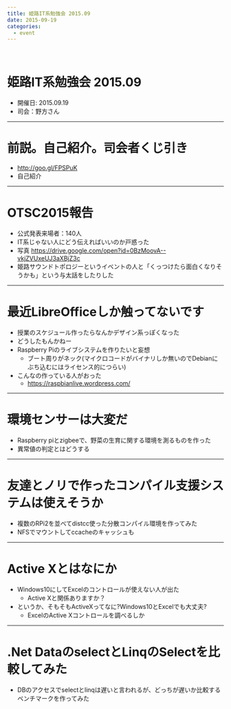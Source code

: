 ```yaml
---
title: 姫路IT系勉強会 2015.09
date: 2015-09-19
categories:
  - event
---
```


﻿<!-- 姫路IT系勉強会 2015.09 log -->
<!-- https://docs.google.com/document/d/1Z-fDtx-buPSekpzKEJChGQs9HhpqUKrI4ASrYu3wBKc/edit -->

姫路IT系勉強会 2015.09
=======

* 開催日: 2015.09.19
* 司会：野方さん


----------


# 前説。自己紹介。司会者くじ引き

* http://goo.gl/FPSPuK
* 自己紹介


----------


# OTSC2015報告

* 公式発表来場者：140人
* IT系じゃない人にどう伝えればいいのか戸惑った
* 写真 https://drive.google.com/open?id=0BzMoovA--vkjZVUxeUJ3aXBjZ3c
* 姫路サウンドトポロジーというイベントの人と「くっつけたら面白くなりそうかも」という与太話をしたりした


----------


# 最近LibreOfficeしか触ってないです

* 授業のスケジュール作ったらなんかデザイン系っぽくなった
* どうしたもんかねー
* Raspberry Piのライブシステムを作りたいと妄想
	* ブート周りがネック(マイクロコードがバイナリしか無いのでDebianにぶち込むにはライセンス的につらい)
* こんなの作っている人がおった
	* https://raspbianlive.wordpress.com/


----------


# 環境センサーは大変だ

* Raspberry piとzigbeeで、野菜の生育に関する環境を測るものを作った
* 異常値の判定とはどうする


----------


# 友達とノリで作ったコンパイル支援システムは使えそうか

* 複数のRPi2を並べてdistcc使った分散コンパイル環境を作ってみた
* NFSでマウントしてccacheのキャッシュも


----------


# Active Xとはなにか

* Windows10にしてExcelのコントロールが使えない人が出た
	* Active Xと関係ありますか？
* というか、そもそもActiveXってなに?Windows10とExcelでも大丈夫?
	* ExcelのActive Xコントロールを調べるしか


----------


# .Net DataのselectとLinqのSelectを比較してみた

* DBのアクセスでselectとlinqは遅いと言われるが、どっちが遅いか比較するベンチマークを作ってみた
